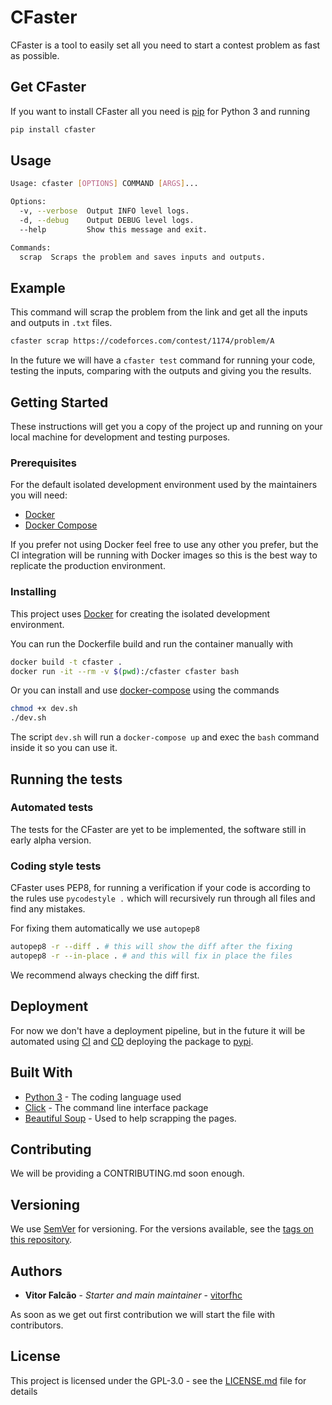 # CFaster

CFaster is a tool to easily set all you need to start a contest problem as fast as possible.

## Get CFaster

If you want to install CFaster all you need is [pip](https://pypi.org/project/pip/) for Python 3 and running

```bash
pip install cfaster
```

## Usage

```bash
Usage: cfaster [OPTIONS] COMMAND [ARGS]...

Options:
  -v, --verbose  Output INFO level logs.
  -d, --debug    Output DEBUG level logs.
  --help         Show this message and exit.

Commands:
  scrap  Scraps the problem and saves inputs and outputs.
```

## Example

This command will scrap the problem from the link and get all the inputs and outputs in `.txt` files.

```bash
cfaster scrap https://codeforces.com/contest/1174/problem/A
```

In the future we will have a `cfaster test` command for running your code, testing the inputs, comparing with the outputs and giving you the results.

## Getting Started

These instructions will get you a copy of the project up and running on your local machine for development and testing purposes.

### Prerequisites

For the default isolated development environment used by the maintainers you will need:

- [Docker](https://docs.docker.com/install/)
- [Docker Compose](https://docs.docker.com/compose/install/)

If you prefer not using Docker feel free to use any other you prefer, but the CI integration will be running with Docker images so this is the best way to replicate the production environment.

### Installing

This project uses [Docker](https://docs.docker.com/install/) for creating the isolated development environment.

You can run the Dockerfile build and run the container manually with

```bash
docker build -t cfaster .
docker run -it --rm -v $(pwd):/cfaster cfaster bash
```

Or you can install and use [docker-compose](https://docs.docker.com/compose/install/) using the commands

```bash
chmod +x dev.sh
./dev.sh
```

The script `dev.sh` will run a `docker-compose up` and exec the `bash` command inside it so you can use it.

## Running the tests

### Automated tests

The tests for the CFaster are yet to be implemented, the software still in early alpha version.

### Coding style tests

CFaster uses PEP8, for running a verification if your code is according to the rules use `pycodestyle .` which will recursively run through all files and find any mistakes.

For fixing them automatically we use `autopep8`

```bash
autopep8 -r --diff . # this will show the diff after the fixing
autopep8 -r --in-place . # and this will fix in place the files
```

We recommend always checking the diff first.

## Deployment

For now we don't have a deployment pipeline, but in the future it will be automated using [CI](https://en.wikipedia.org/wiki/Continuous_integration) and [CD](https://en.wikipedia.org/wiki/Continuous_deployment) deploying the package to [pypi](https://pypi.org/).

## Built With

* [Python 3](https://www.python.org/) - The coding language used
* [Click](https://click.palletsprojects.com/en/7.x/) - The command line interface package
* [Beautiful Soup](https://www.crummy.com/software/BeautifulSoup/bs4/doc/) - Used to help scrapping the pages.

## Contributing

We will be providing a CONTRIBUTING.md soon enough.

## Versioning

We use [SemVer](http://semver.org/) for versioning. For the versions available, see the [tags on this repository](https://github.com/vitorfhc/cfaster/tags). 

## Authors

* **Vitor Falcão** - *Starter and main maintainer* - [vitorfhc](https://github.com/vitorfhc)

As soon as we get out first contribution we will start the file with contributors.

## License

This project is licensed under the GPL-3.0 - see the [LICENSE.md](LICENSE.md) file for details
